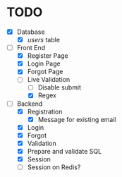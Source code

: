 # TODO

- [X] Database
    - [X] _users_ table

- [ ] Front End
    - [X] Register Page
    - [X] Login Page
    - [X] Forgot Page
    - [ ] Live Validation
        - [ ] Disable submit
        - [X] Regex
    
- [ ] Backend
    - [X] Registration
        - [X] Message for existing email
    - [X] Login
    - [X] Forgot
    - [X] Validation
    - [X] Prepare and validate SQL
    - [X] Session
    - [ ] Session on Redis?